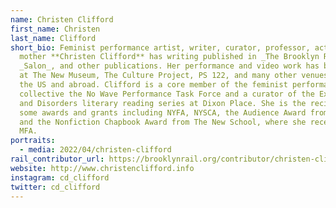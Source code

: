 ```yaml
---
name: Christen Clifford
first_name: Christen
last_name: Clifford
short_bio: Feminist performance artist, writer, curator, professor, actor, and
  mother **Christen Clifford** has writing published in _The Brooklyn Rail_,
  _Salon_, and other publications. Her performance and video work has been shown
  at The New Museum, The Culture Project, PS 122, and many other venues across
  the US and abroad. Clifford is a core member of the feminist performance art
  collective the No Wave Performance Task Force and a curator of the Experiments
  and Disorders literary reading series at Dixon Place. She is the recipient of
  some awards and grants including NYFA, NYSCA, the Audience Award from the NYFF
  and the Nonfiction Chapbook Award from The New School, where she received her
  MFA.
portraits:
  - media: 2022/04/christen-clifford
rail_contributor_url: https://brooklynrail.org/contributor/christen-clifford
website: http://www.christenclifford.info
instagram: cd_clifford
twitter: cd_clifford
---
```

